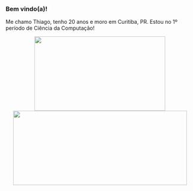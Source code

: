 <h3> Bem vindo(a)!</h3>

Me chamo Thiago, tenho 20 anos e moro em Curitiba, PR. Estou no 1º período de Ciência da Computação!

<div align="center" style="display: inline-block">
  <img width="350px" height="200px" src="https://github-readme-stats.vercel.app/api/top-langs/?username=ThiagoIanuch&langs_count=6&theme=great-gatsby&layout=compact"> 
  <img width="465px" height="200px" src="https://github-readme-stats.vercel.app/api?username=ThiagoIanuch&theme=great-gatsby&show_icons=true"> 
</div>
